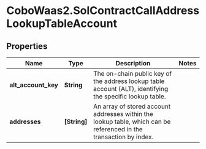 # CoboWaas2.SolContractCallAddressLookupTableAccount

## Properties

Name | Type | Description | Notes
------------ | ------------- | ------------- | -------------
**alt_account_key** | **String** | The on-chain public key of the address lookup table account (ALT), identifying the specific lookup table. | 
**addresses** | **[String]** | An array of stored account addresses within the lookup table, which can be referenced in the transaction by index. | 


